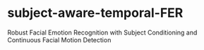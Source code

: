 # subject-aware-temporal-FER
Robust Facial Emotion Recognition with Subject Conditioning and Continuous Facial Motion Detection
